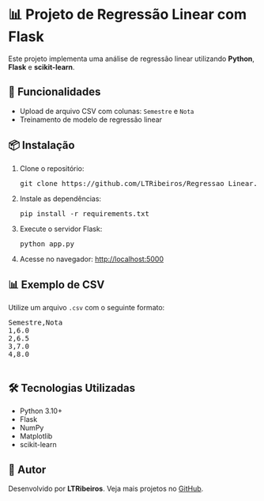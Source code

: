 
  <h1>📊 Projeto de Regressão Linear com Flask</h1>

  <p>Este projeto implementa uma análise de regressão linear utilizando <strong>Python</strong>, <strong>Flask</strong> e <strong>scikit-learn</strong>.</p>

  <h2>🚀 Funcionalidades</h2>
  <ul>
    <li>Upload de arquivo CSV com colunas: <code>Semestre</code> e <code>Nota</code></li>
    <li>Treinamento de modelo de regressão linear</li>
  </ul>

  <h2>📦 Instalação</h2>
  <ol>
    <li>Clone o repositório:
      <pre>git clone https://github.com/LTRibeiros/Regressao_Linear.git</pre>
    </li>
    <li>Instale as dependências:
      <pre>pip install -r requirements.txt</pre>
    </li>
    <li>Execute o servidor Flask:
      <pre>python app.py</pre>
    </li>
    <li>Acesse no navegador: <a href="http://localhost:5000" target="_blank">http://localhost:5000</a></li>
  </ol>

  <h2>📊 Exemplo de CSV</h2>
  <p>Utilize um arquivo <code>.csv</code> com o seguinte formato:</p>
  <pre>
Semestre,Nota
1,6.0
2,6.5
3,7.0
4,8.0
  </pre>

  <h2>🛠 Tecnologias Utilizadas</h2>
  <ul>
    <li>Python 3.10+</li>
    <li>Flask</li>
    <li>NumPy</li>
    <li>Matplotlib</li>
    <li>scikit-learn</li>
  </ul>

  <h2>📎 Autor</h2>
  <p>Desenvolvido por <strong>LTRibeiros</strong>. Veja mais projetos no <a href="https://github.com/LTRibeiros">GitHub</a>.</p>
</body>
</html>
